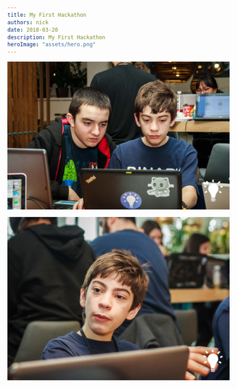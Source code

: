 ```yaml
---
title: My First Hackathon
authors: nick
date: 2018-03-20
description: My First Hackathon
heroImage: "assets/hero.png"
---
```


![hackathon1](assets/hackathon1.png)

![hackathon2](assets/hackathon2.png)

